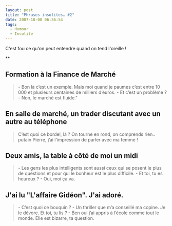```yaml
---
layout: post
title: "Phrases insolites… #2"
date: 2007-10-08 06:36:54
tags:
  - Humour
  - Insolite
---
```


C'est fou ce qu'on peut entendre quand on tend l'oreille&nbsp;!

**<!-- more -->

## Formation à la Finance de Marché

> \- Bon là c’est un exemple. Mais moi quand je paumes c’est entre 10 000 et plusieurs centaines de milliers d’euros.
> \- Et c’est un problème&nbsp;?
> \- Non, le marché est fluide."

## En salle de marché, un trader discutant avec un autre au téléphone

> C’est quoi ce bordel, là&nbsp;? On tourne en rond, on comprends rien.. putain Pierre, j’ai l’impression de parler avec ma femme&nbsp;!

## Deux amis, la table à côté de moi un midi

> \- Les gens les plus intelligents sont aussi ceux qui se posent le plus de questions et pour qui le bonheur est le plus difficile.
> \- Et toi, tu es heureux&nbsp;?
> \- Oui, moi ça va.

## J'ai lu "L'affaire Gidéon". J'ai adoré.

> \- C’est quoi ce bouquin&nbsp;?
> \- Un thriller que m’a conseillé ma copine. Je le dévore. Et toi, tu lis&nbsp;?
> \- Ben oui j’ai appris à l’école comme tout le monde. Elle est bizarre, ta question.
